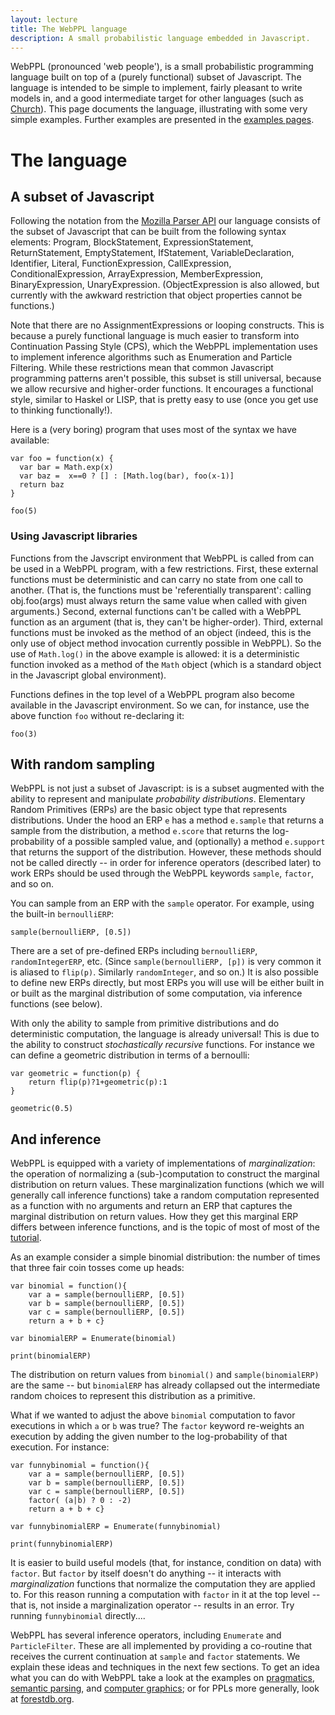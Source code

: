 ```yaml
---
layout: lecture
title: The WebPPL language
description: A small probabilistic language embedded in Javascript.
---
```



WebPPL (pronounced 'web people'), is a small probabilistic programming language built on top of a (purely functional) subset of Javascript. 
The language is intended to be simple to implement, fairly pleasant to write models in, and a good intermediate target for other languages (such as [Church](https://probmods.org)).
This page documents the language, illustrating with some very simple examples. Further examples are presented in the [examples pages](../index.html#examples).

# The language

## A subset of Javascript

Following the notation from the [Mozilla Parser API](https://developer.mozilla.org/en-US/docs/Mozilla/Projects/SpiderMonkey/Parser_API) our language consists of the subset of Javascript that can be built from the following syntax elements:
Program, BlockStatement, ExpressionStatement, ReturnStatement, EmptyStatement, IfStatement, VariableDeclaration, Identifier, Literal, FunctionExpression, CallExpression, ConditionalExpression, ArrayExpression, MemberExpression, BinaryExpression, UnaryExpression. (ObjectExpression is also allowed, but currently with the awkward restriction that object properties cannot be functions.)

Note that there are no AssignmentExpressions or looping constructs. This is because a purely functional language is much easier to transform into Continuation Passing Style (CPS), which the WebPPL implementation uses to implement inference algorithms such as Enumeration and Particle Filtering.
While these restrictions mean that common Javascript programming patterns aren't possible, this subset is still universal, because we allow recursive and higher-order functions. It encourages a functional style, similar to Haskel or LISP, that is pretty easy to use (once you get use to thinking functionally!).

Here is a (very boring) program that uses most of the syntax we have available:

~~~~
var foo = function(x) {
  var bar = Math.exp(x)
  var baz =  x==0 ? [] : [Math.log(bar), foo(x-1)]
  return baz
}

foo(5) 
~~~~

### Using Javascript libraries

Functions from the Javscript environment that WebPPL is called from can be used in a WebPPL program, with a few restrictions. First, these external functions must be deterministic and can carry no state from one call to another. (That is, the functions must be 'referentially transparent': calling obj.foo(args) must always return the same value when called with given arguments.) Second, external functions can't be called with a WebPPL function as an argument (that is, they can't be higher-order). Third, external functions must be invoked as the method of an object (indeed, this is the only use of object method invocation currently possible in WebPPL). So the use of `Math.log()` in the above example is allowed: it is a deterministic function invoked as a method of the `Math` object (which is a standard object in the Javascript global environment).

Functions defines in the top level of a WebPPL program also become available in the Javascript environment. So we can, for instance, use the above function `foo` without re-declaring it:

~~~
foo(3)
~~~


## With random sampling

WebPPL is not just a subset of Javascript: is is a subset augmented with the ability to represent and manipulate *probability distributions*. Elementary Random Primitives (ERPs) are the basic object type that represents distributions. Under the hood an ERP `e` has a method `e.sample` that returns a sample from the distribution, a method `e.score` that returns the log-probability of a possible sampled value, and (optionally) a method `e.support` that returns the support of the distribution. However, these methods should not be called directly -- in order for inference operators (described later) to work ERPs should be used through the WebPPL keywords `sample`, `factor`, and so on. 

You can sample from an ERP with the `sample` operator. For example, using the built-in `bernoulliERP`:

~~~~
sample(bernoulliERP, [0.5])
~~~~

There are a set of pre-defined ERPs including `bernoulliERP`, `randomIntegerERP`, etc. (Since `sample(bernoulliERP, [p])` is very common it is aliased to `flip(p)`. Similarly `randomInteger`, and so on.) It is also possible to define new ERPs directly, but most ERPs you will use will be either built in or built as the marginal distribution of some computation, via inference functions (see below).

With only the ability to sample from primitive distributions and do deterministic computation, the language is already universal! This is due to the ability to construct *stochastically recursive* functions. For instance we can define a geometric distribution in terms of a bernoulli:

~~~
var geometric = function(p) {
    return flip(p)?1+geometric(p):1
}

geometric(0.5)
~~~


## And inference

WebPPL is equipped with a variety of implementations of *marginalization*: the operation of normalizing a (sub-)computation to construct the marginal distribution on return values. These marginalization functions (which we will generally call inference functions) take a random computation represented as a function with no arguments and return an ERP that captures the marginal distribution on return values. How they get this marginal ERP differs between inference functions, and is the topic of most of most of the [tutorial](../index.html).

As an example consider a simple binomial distribution: the number of times that three fair coin tosses come up heads:

~~~
var binomial = function(){
    var a = sample(bernoulliERP, [0.5])
    var b = sample(bernoulliERP, [0.5])
    var c = sample(bernoulliERP, [0.5])
    return a + b + c}

var binomialERP = Enumerate(binomial)

print(binomialERP)
~~~

The distribution on return values from `binomial()` and `sample(binomialERP)` are the same -- but `binomialERP` has already collapsed out the intermediate random choices to represent this distribution as a primitive.

What if we wanted to adjust the above `binomial` computation to favor executions in which `a` or `b` was true? The `factor` keyword re-weights an execution by adding the given number to the log-probability of that execution. For instance:

~~~
var funnybinomial = function(){
    var a = sample(bernoulliERP, [0.5])
    var b = sample(bernoulliERP, [0.5])
    var c = sample(bernoulliERP, [0.5])
    factor( (a|b) ? 0 : -2)
    return a + b + c}

var funnybinomialERP = Enumerate(funnybinomial)

print(funnybinomialERP)
~~~

It is easier to build useful models (that, for instance, condition on data) with `factor`. But `factor` by itself doesn't do anything -- it interacts with *marginalization* functions that normalize the computation they are applied to. For this reason running a computation with `factor` in it at the top level -- that is, not inside a marginalization operator -- results in an error. Try running `funnybinomial` directly....

WebPPL has several inference operators, including `Enumerate` and `ParticleFilter`. These are all implemented by providing a co-routine that receives the current continuation at `sample` and `factor` statements. We explain these ideas and techniques in the next few sections. To get an idea what you can do with WebPPL take a look at the examples on [pragmatics](pragmatics.html), [semantic parsing](semanticparsing.html), and [computer graphics](vision.html); or for PPLs more generally, look at [forestdb.org](http://forestdb.org).


 
